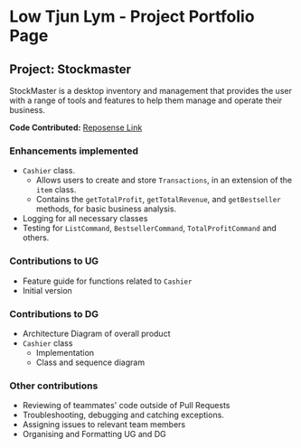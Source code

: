 # Low Tjun Lym - Project Portfolio Page

## Project: Stockmaster
StockMaster is  a desktop inventory and management that provides the user with a range of tools and features to help them
manage and operate their business.

**Code Contributed:**
[Reposense Link](https://nus-cs2113-ay2324s2.github.io/tp-dashboard/?search=LowTL&sort=groupTitle&sortWithin=title&timeframe=commit&mergegroup=&groupSelect=groupByRepos&breakdown=true&checkedFileTypes=docs~functional-code~test-code~other&since=2024-02-23&tabOpen=true&tabType=authorship&tabAuthor=LowTL&tabRepo=AY2324S2-CS2113-T15-4%2Ftp%5Bmaster%5D&authorshipIsMergeGroup=false&authorshipFileTypes=functional-code&authorshipIsBinaryFileTypeChecked=false&authorshipIsIgnoredFilesChecked=false)

### Enhancements implemented 
* `Cashier` class.
  * Allows users to create and store `Transactions`, in an extension of the `item` class.
  * Contains the `getTotalProfit`, `getTotalRevenue`, and `getBestseller` methods, for basic business analysis.
* Logging for all necessary classes
* Testing for `ListCommand`, `BestsellerCommand`, `TotalProfitCommand` and others.

### Contributions to UG
* Feature guide for functions related to `Cashier`
* Initial version

### Contributions to DG
* Architecture Diagram of overall product
* `Cashier` class
  * Implementation
  * Class and sequence diagram

### Other contributions
* Reviewing of teammates' code outside of Pull Requests
* Troubleshooting, debugging and catching exceptions.
* Assigning issues to relevant team members
* Organising and Formatting UG and DG


